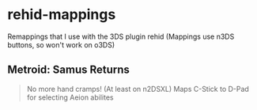 # rehid-mappings
Remappings that I use with the 3DS plugin rehid (Mappings use n3DS buttons, so won't work on o3DS)

## Metroid: Samus Returns
> No more hand cramps! (At least on n2DSXL)
Maps C-Stick to D-Pad for selecting Aeion abilites

## 

## 

## 

## 

## 
